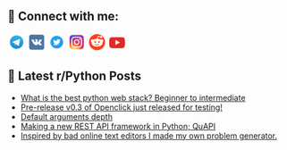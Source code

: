 ## 🔎 Connect with me:
[<img src="https://github.com/bullbesh/bullbesh/blob/main/images/Telegram.png" width="32" height="32" />](https://t.me/bullbesh)
[<img src="https://github.com/bullbesh/bullbesh/blob/main/images/VK.png" width="32" height="32" />](https://vk.com/bullbesh)
[<img src="https://github.com/bullbesh/bullbesh/blob/main/images/Twitter.png" width="32" height="32" />](https://twitter.com/bullbesh1)
[<img src="https://github.com/bullbesh/bullbesh/blob/main/images/Instagram.png" width="32" height="32" />](https://www.instagram.com/bullbesh)
[<img src="https://github.com/bullbesh/bullbesh/blob/main/images/Reddit.png" width="32" height="32" />](https://www.reddit.com/user/bullbesh)
[<img src="https://github.com/bullbesh/bullbesh/blob/main/images/YouTube.png" width="32" height="32" />](https://www.youtube.com/channel/UCtfjRs6uzgq5mfm8S06WTcg)

## 📕 Latest r/Python Posts
<!-- BLOG-POST-LIST:START -->
- [What is the best python web stack? Beginner to intermediate](https://www.reddit.com/r/Python/comments/z9xrx1/what_is_the_best_python_web_stack_beginner_to/)
- [Pre-release v0.3 of Openclick just released for testing!](https://www.reddit.com/r/Python/comments/z9xqsc/prerelease_v03_of_openclick_just_released_for/)
- [Default arguments depth](https://www.reddit.com/r/Python/comments/z9shrb/default_arguments_depth/)
- [Making a new REST API framework in Python; QuAPI](https://www.reddit.com/r/Python/comments/z9s3cm/making_a_new_rest_api_framework_in_python_quapi/)
- [Inspired by bad online text editors I made my own problem generator.](https://www.reddit.com/r/Python/comments/z9rca5/inspired_by_bad_online_text_editors_i_made_my_own/)
<!-- BLOG-POST-LIST:END -->
